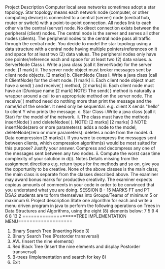 Project Description
Computer local area networks sometimes adopt a star topology. Star topology means
each network node (computer, or other computing device) is connected to a central
(server) node (central hub, router or switch) with a point-to-point connection. All nodes
link to each other via the central (server) node. No direct connection exists between the
peripheral (client) nodes. The central node is the server and serves all other nodes (clients).
The peripheral nodes to the central node pass all traffic through the central node.
You decide to model the star topology using a data structure with a central node having
multiple pointers/references on it and space for at least two (2) data values. The
peripheral nodes only have one pointer/reference each and space for at least two (2) data
values.
a. ServerNode Class
i. Write a java class (call it ServerNode) for the server node. [1 mark]
ii. The server node object must broker messages sent by client node objects. [2 marks]
b. ClientNode Class
i. Write a java class (call it ClientNode) for the client node. [1 mark]
ii. Each client node object must have a send( ) and receive( ) method, [2 marks]
iii. Each client node must have an ID/unique name [2 mark]
NOTE:
The send( ) method is naturally a wrapper around a call to an appropriate
method on the server node.
The receive( ) method need do nothing more than print the message and the
name/id of the sender. It need only be sequential.
e.g. client X sends "hello" to client Y who prints the message.
c. Star Class
i.Write a java class (call it Star) for the model of the network.
ii. The class must have the methods insertNode( ) and deleteNodee( ). NOTE:
[2 marks]
 [2 marks]
3
NOTE:
insertNode(zero or more parameters): adds a node to the model,
deleteNode(zero or more parameters): deletes a node from the model.
d. Data compression
[3 marks]
i. If you were to compress the messages sent between clients, which compression
algorithm(s) would be most suited for this purpose? Justify your answer. Compress
and decompress any one of the messages sent between any two nodes.
ii. Compute the worst case time complexity of your solution in d(i).
Notes
Details missing from the assignment directions e.g. return types for the methods and
so on, give you the opportunity to be creative.
None of the above classes is the main class; the main class is separate from
the classes described above.
The examiner may award bonus marks for productive creativity.
The examiner expects copious amounts of comments in your code in order to be
convinced that you understand what you are doing.
SESSION B - 15 MARKS
FT and PT DSA2 students are to form themselves into Groups/Teams of minimum 5 or maximum 6.
Project description
State one algorithm for each and write a menu driven program in java to perform the following
operations on Trees in Data Structures and Algorithms, using the eight (8) elements below:
7 5 9 4 6 8 13 2
===================TREE IMPLEMENTATION MENU===================
1. Binary Search Tree (Inserting Node 3)
2. Binary Search Tree (Postorder transversal)
3. AVL (Insert the nine elements)
4. Red Black Tree (Insert the nine elements and display Postorder transversal)
5. B-trees (Implementation and search for key 8)
6. Exit